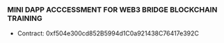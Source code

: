 ### MINI DAPP ACCCESSMENT FOR WEB3 BRIDGE BLOCKCHAIN TRAINING

- Contract: 0xf504e300cd852B5994d1C0a921438C76417e392C